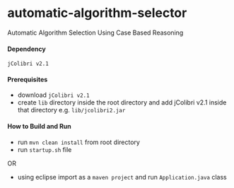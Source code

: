 # automatic-algorithm-selector
Automatic Algorithm Selection Using Case Based Reasoning

####  Dependency
`jColibri v2.1` 

#### Prerequisites
* download `jColibri v2.1` 
* create `lib` directory inside the root directory and add jColibri v2.1 inside that directory e.g. `lib/jcolibri2.jar`

#### How to Build and Run
* run `mvn clean install` from root directory
* run `startup.sh` file

OR

* using eclipse import as a `maven project` and run `Application.java` class
